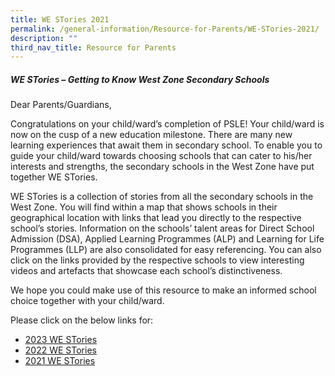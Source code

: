 ```yaml
---
title: WE STories 2021
permalink: /general-information/Resource-for-Parents/WE-STories-2021/
description: ""
third_nav_title: Resource for Parents
---
```

##### **WE STories – Getting to Know West Zone Secondary Schools**


Dear Parents/Guardians,

  

Congratulations on your child/ward’s completion of PSLE! Your child/ward is now on the cusp of a new education milestone. There are many new learning experiences that await them in secondary school. To enable you to guide your child/ward towards choosing schools that can cater to his/her interests and strengths, the secondary schools in the West Zone have put together WE STories. 

  

WE STories is a collection of stories from all the secondary schools in the West Zone. You will find within a map that shows schools in their geographical location with links that lead you directly to the respective school’s stories. Information on the schools’ talent areas for Direct School Admission (DSA), Applied Learning Programmes (ALP) and Learning for Life Programmes (LLP) are also consolidated for easy referencing. You can also click on the links provided by the respective schools to view interesting videos and artefacts that showcase each school’s distinctiveness.

  

We hope you could make use of this resource to make an informed school choice together with your child/ward.

  

Please click on the below links for: 
*   [2023 WE STories](https://go.gov.sg/westories-official)
*   [2022 WE STories](https://online.fliphtml5.com/obrr/qkde/#p=1)
*   [2021 WE STories](https://online.fliphtml5.com/obrr/vrmu/#p=1)